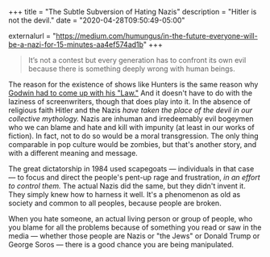 +++
title = "The Subtle Subversion of Hating Nazis"
description = "Hitler is not the devil."
date = "2020-04-28T09:50:49-05:00"

externalurl = "https://medium.com/humungus/in-the-future-everyone-will-be-a-nazi-for-15-minutes-aa4ef574ad1b"
+++
> It’s not a contest but every generation has to confront its own evil because there is something deeply wrong with human beings.

The reason for the existence of shows like Hunters is the same reason why [Godwin had to come up with his "Law."](https://simple.wikipedia.org/wiki/Godwin%27s_law) And it doesn't have to do with the laziness of screenwriters, though that does play into it. In the absence of religious faith Hitler and the Nazis *have taken the place of the devil in our collective mythology.* Nazis are inhuman and irredeemably evil bogeymen who we can blame and hate and kill with impunity (at least in our works of fiction). In fact, not to do so would be a moral transgression. The only thing comparable in pop culture would be zombies, but that's another story, and with a different meaning and message.

The great dictatorship in 1984 used scapegoats — individuals in that case — to focus and direct the people's pent-up rage and frustration, *in an effort to control them.* The actual Nazis did the same, but they didn't invent it. They simply knew how to harness it well. It's a phenomenon as old as society and common to all peoples, because people are broken.

When you hate someone, an actual living person or group of people, who you blame for all the problems because of something you read or saw in the media — whether those people are Nazis or "the Jews" or Donald Trump or George Soros — there is a good chance you are being manipulated. 
